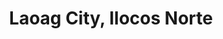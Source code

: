 ---
title: Laoag City, Ilocos Norte
url: /laoag-city-ilocos-norte/
latitude: 18.201
longitude: 120.6
---